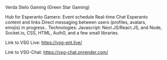 Verda Stelo Gaming (Green Star Gaming)

Hub for Esperanto Gamers:
Event schedule
Real-time Chat
Esperanto content and links
Direct messaging between users (profiles, avatars, emojis) in progress..
Technologies: Javascript: Next.JS/React.JS, and Node, Socket.io, CSS, HTML, Auth0, and a few small libraries.

Link to VSG Live: https://vsg-ent.live/

Link to VSG-Chat: https://vsg-chat.onrender.com/

